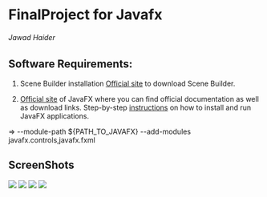 # FinalProject for Javafx
###### Jawad Haider

## Software Requirements:
1. Scene Builder installation
[Official site](https://gluonhq.com/products/scene-builder/) to download Scene Builder.

2. [Official site](https://openjfx.io/) of JavaFX where you can find official documentation as well as download links.
Step-by-step [instructions](https://openjfx.io/openjfx-docs/) on how to install and run JavaFX applications.


=> --module-path ${PATH_TO_JAVAFX} --add-modules javafx.controls,javafx.fxml
 
 ## ScreenShots
 ![](img/img/Screenshot%20from%202020-12-26%2006-08-06.png)
 ![](img/img/Screenshot%20from%202020-12-26%2006-08-14.png)
 ![](img/)
 ![](img/)
 
 
